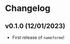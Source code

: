 # Changelog

<!--next-version-placeholder-->

## v0.1.0 (12/01/2023)

- First release of `nameforme`!